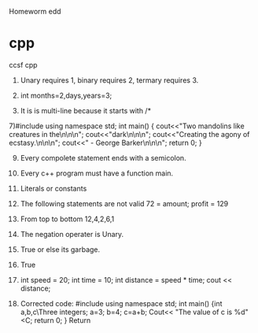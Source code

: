Homeworm edd
# cpp
ccsf cpp 
1) Unary requires 1, binary requires 2, termary requires 3.

3) int months=2,days,years=3;

5) It is is multi-line because it starts with /*

7)#include<iostream>
using namespace std;
int main()
{
cout<<"Two mandolins like creatures in the\n\n\n";
cout<<"dark\n\n\n";
cout<<"Creating the agony of ecstasy.\n\n\n";
cout<<" - George Barker\n\n\n";
return 0;
}

9) Every compolete statement ends with a semicolon. 

11) Every c++ program must have a function main. 

13) Literals or constants

15) The following statements are not valid 72 = amount; profit = 129

17) From top to bottom 12,4,2,6,1

19) The negation operater is Unary.

21) True or else its garbage. 

23) True 

25) int speed = 20; 
int time = 10; 
int distance = speed * time; 
cout << distance; 

27) Corrected code:
#include<iostream>
using namespace std;
int main()
{int a,b,c\\Three integers;
a=3;
b=4;
c=a+b;
Cout<< "The value of c is %d" <C;
return 0;
}
Return 
